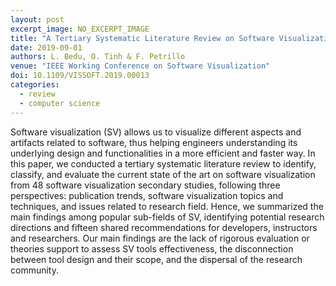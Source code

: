```yaml
---
layout: post
excerpt_image: NO_EXCERPT_IMAGE
title: "A Tertiary Systematic Literature Review on Software Visualization"
date: 2019-09-01
authors: L. Bedu, O. Tinh & F. Petrillo
venue: "IEEE Working Conference on Software Visualization"
doi: 10.1109/VISSOFT.2019.00013
categories:
  - review
  - computer science
---
```

Software visualization (SV) allows us to visualize different aspects and artifacts related to software, thus helping engineers understanding its underlying design and functionalities in a more efficient and faster way. In this paper, we conducted a tertiary systematic literature review to identify, classify, and evaluate the current state of the art on software visualization from 48 software visualization secondary studies, following three perspectives: publication trends, software visualization topics and techniques, and issues related to research field. Hence, we summarized the main findings among popular sub-fields of SV, identifying potential research directions and fifteen shared recommendations for developers, instructors and researchers. Our main findings are the lack of rigorous evaluation or theories support to assess SV tools effectiveness, the disconnection between tool design and their scope, and the dispersal of the research community.
